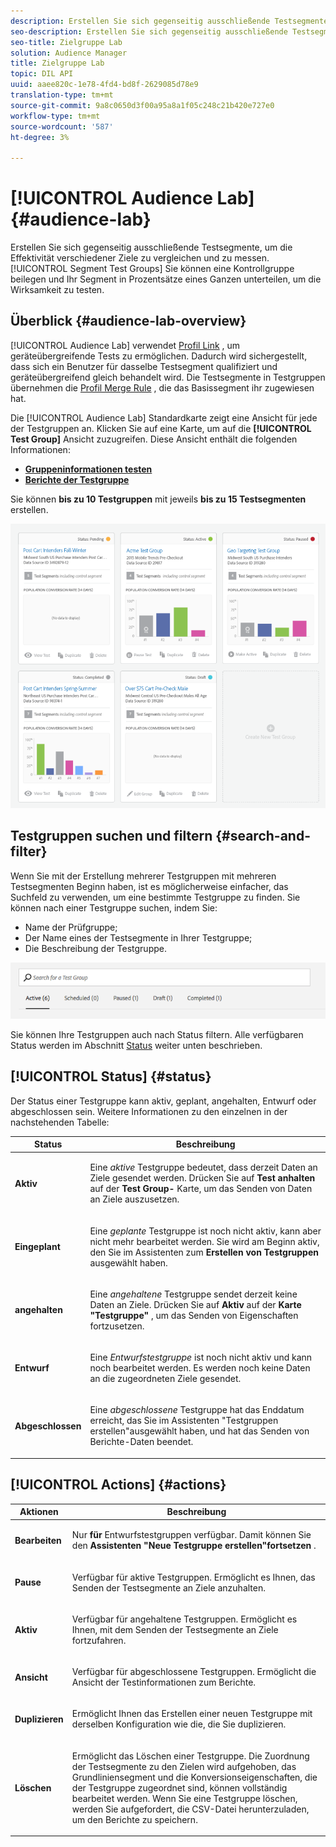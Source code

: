 ```yaml
---
description: Erstellen Sie sich gegenseitig ausschließende Testsegmente in Segmenttestgruppen, um die Effektivität verschiedener Ziele zu vergleichen und zu messen. Sie können eine Kontrollgruppe beilegen und Ihr Segment in Prozentsätze eines Ganzen unterteilen, um die Wirksamkeit zu testen.
seo-description: Erstellen Sie sich gegenseitig ausschließende Testsegmente in Segmenttestgruppen, um die Effektivität verschiedener Ziele zu vergleichen und zu messen. Sie können eine Kontrollgruppe beilegen und Ihr Segment in Prozentsätze eines Ganzen unterteilen, um die Wirksamkeit zu testen.
seo-title: Zielgruppe Lab
solution: Audience Manager
title: Zielgruppe Lab
topic: DIL API
uuid: aaee820c-1e78-4fd4-bd8f-2629085d78e9
translation-type: tm+mt
source-git-commit: 9a8c0650d3f00a95a8a1f05c248c21b420e727e0
workflow-type: tm+mt
source-wordcount: '587'
ht-degree: 3%

---
```



# [!UICONTROL Audience Lab] {#audience-lab}

Erstellen Sie sich gegenseitig ausschließende Testsegmente, um die Effektivität verschiedener Ziele zu vergleichen und zu messen. [!UICONTROL Segment Test Groups] Sie können eine Kontrollgruppe beilegen und Ihr Segment in Prozentsätze eines Ganzen unterteilen, um die Wirksamkeit zu testen.

## Überblick {#audience-lab-overview}

[!UICONTROL Audience Lab] verwendet [Profil Link](../../features/profile-merge-rules/merge-rules-overview.md) , um geräteübergreifende Tests zu ermöglichen. Dadurch wird sichergestellt, dass sich ein Benutzer für dasselbe Testsegment qualifiziert und geräteübergreifend gleich behandelt wird. Die Testsegmente in Testgruppen übernehmen die [Profil Merge Rule](../../features/profile-merge-rules/merge-rules-dashboard.md) , die das Basissegment ihr zugewiesen hat.

Die [!UICONTROL Audience Lab] Standardkarte zeigt eine Ansicht für jede der Testgruppen an. Klicken Sie auf eine Karte, um auf die **[!UICONTROL Test Group]** Ansicht zuzugreifen. Diese Ansicht enthält die folgenden Informationen:

* **[Gruppeninformationen testen](../../features/audience-lab/audience-lab-information-view.md)**
* **[Berichte der Testgruppe](../../features/audience-lab/audience-lab-reporting-view.md)**

Sie können **bis zu 10 Testgruppen** mit jeweils **bis zu 15 Testsegmenten** erstellen.

![](assets/test-groups-view.PNG)

## Testgruppen suchen und filtern {#search-and-filter}

Wenn Sie mit der Erstellung mehrerer Testgruppen mit mehreren Testsegmenten Beginn haben, ist es möglicherweise einfacher, das Suchfeld zu verwenden, um eine bestimmte Testgruppe zu finden. Sie können nach einer Testgruppe suchen, indem Sie:

* Name der Prüfgruppe;
* Der Name eines der Testsegmente in Ihrer Testgruppe;
* Die Beschreibung der Testgruppe.

![](assets/search_and_filter_audience_lab.png)

Sie können Ihre Testgruppen auch nach Status filtern. Alle verfügbaren Status werden im Abschnitt [Status](../../features/audience-lab/audience-lab.md#status) weiter unten beschrieben.

## [!UICONTROL Status] {#status}

Der Status einer Testgruppe kann aktiv, geplant, angehalten, Entwurf oder abgeschlossen sein. Weitere Informationen zu den einzelnen in der nachstehenden Tabelle:

<table id="table_7A0388BA02E045AC971C06A22DAC2C63"> 
 <thead> 
  <tr> 
   <th colname="col1" class="entry"> Status </th> 
   <th colname="col2" class="entry"> Beschreibung </th> 
  </tr> 
 </thead>
 <tbody> 
  <tr> 
   <td colname="col1"> <p> <b><span class="uicontrol"> Aktiv </span></b> </p> </td> 
   <td colname="col2"> <p>Eine <i>aktive</i> Testgruppe bedeutet, dass derzeit Daten an Ziele gesendet werden. Drücken Sie auf <b><span class="uicontrol"> Test anhalten </span></b> auf der <b><span class="uicontrol"> Test Group- </span></b> Karte, um das Senden von Daten an Ziele auszusetzen. </p> </td> 
  </tr> 
  <tr> 
   <td colname="col1"> <p> <b><span class="uicontrol"> Eingeplant </span></b> </p> </td> 
   <td colname="col2"> <p>Eine <i>geplante</i> Testgruppe ist noch nicht aktiv, kann aber nicht mehr bearbeitet werden. Sie wird am Beginn aktiv, den Sie im Assistenten zum <b>Erstellen von Testgruppen</b> ausgewählt haben. </p> </td> 
  </tr> 
  <tr> 
   <td colname="col1"> <p> <b><span class="uicontrol"> angehalten </span></b> </p> </td> 
   <td colname="col2"> <p>Eine <i>angehaltene</i> Testgruppe sendet derzeit keine Daten an Ziele. Drücken Sie auf <b><span class="uicontrol"> Aktiv </span></b> auf der <b><span class="uicontrol"> Karte "Testgruppe" </span></b> , um das Senden von Eigenschaften fortzusetzen. </p> </td> 
  </tr> 
  <tr> 
   <td colname="col1"> <p> <b><span class="uicontrol"> Entwurf </span></b> </p> </td> 
   <td colname="col2"> <p>Eine <i>Entwurfstestgruppe</i> ist noch nicht aktiv und kann noch bearbeitet werden. Es werden noch keine Daten an die zugeordneten Ziele gesendet. </p> </td> 
  </tr> 
  <tr> 
   <td colname="col1"> <p> <b><span class="uicontrol"> Abgeschlossen </span></b> </p> </td> 
   <td colname="col2"> <p>Eine <i>abgeschlossene</i> Testgruppe hat das Enddatum erreicht, das Sie im <b><span class="uicontrol"> </span></b> Assistenten "Testgruppen erstellen"ausgewählt haben, und hat das Senden von Berichte-Daten beendet. </p> </td>
  </tr>
 </tbody>
</table>

## [!UICONTROL Actions] {#actions}

<table id="table_481A411E2D2F4FE891595D00E775CF60"> 
 <thead> 
  <tr> 
   <th colname="col1" class="entry"> Aktionen </th> 
   <th colname="col2" class="entry"> Beschreibung </th>
  </tr>
 </thead>
 <tbody> 
  <tr> 
   <td colname="col1"> <p> <b><span class="uicontrol"> Bearbeiten </span></b> </p> </td>
   <td colname="col2"> <p>Nur <b>für</b> Entwurfstestgruppen verfügbar. Damit können Sie den <b><span class="uicontrol"> Assistenten "Neue Testgruppe erstellen"fortsetzen </span></b> . </p> </td>
  </tr>
  <tr> 
   <td colname="col1"> <p> <b><span class="uicontrol"> Pause </span></b> </p> </td>
   <td colname="col2"> <p>Verfügbar für aktive Testgruppen. Ermöglicht es Ihnen, das Senden der Testsegmente an Ziele anzuhalten. </p> </td>
  </tr>
  <tr> 
   <td colname="col1"> <p> <b><span class="uicontrol"> Aktiv </span></b> </p> </td>
   <td colname="col2"> <p>Verfügbar für angehaltene Testgruppen. Ermöglicht es Ihnen, mit dem Senden der Testsegmente an Ziele fortzufahren. </p> </td>
  </tr>
  <tr> 
   <td colname="col1"> <p> <b><span class="uicontrol"> Ansicht </span></b> </p> </td>
   <td colname="col2"> <p>Verfügbar für abgeschlossene Testgruppen. Ermöglicht die Ansicht der Testinformationen zum Berichte. </p> </td>
  </tr>
  <tr> 
   <td colname="col1"> <p> <b><span class="uicontrol"> Duplizieren </span></b> </p> </td>
   <td colname="col2"> <p>Ermöglicht Ihnen das Erstellen einer neuen Testgruppe mit derselben Konfiguration wie die, die Sie duplizieren. </p> </td>
  </tr>
  <tr> 
   <td colname="col1"> <p> <b><span class="uicontrol"> Löschen </span></b> </p> </td>
   <td colname="col2"> <p>Ermöglicht das Löschen einer Testgruppe. Die Zuordnung der Testsegmente zu den Zielen wird aufgehoben, das Grundliniensegment und die Konversionseigenschaften, die der Testgruppe zugeordnet sind, können vollständig bearbeitet werden. Wenn Sie eine Testgruppe löschen, werden Sie aufgefordert, die CSV-Datei herunterzuladen, um den Berichte zu speichern. </p> </td>
  </tr>
 </tbody>
</table>